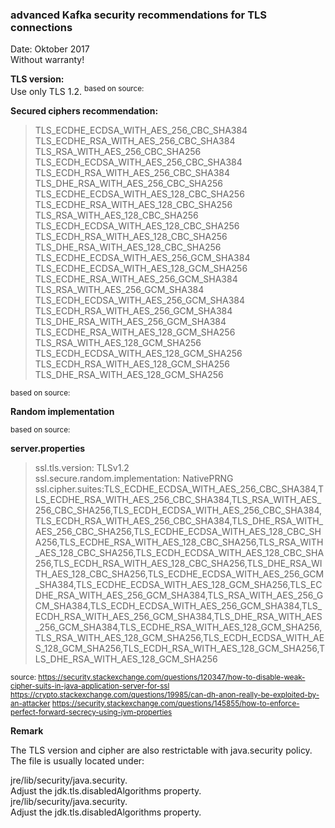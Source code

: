 ### advanced Kafka security recommendations for TLS connections ###

Date: Oktober 2017 </BR>
Without warranty!

**TLS version:**</BR>
Use only TLS 1.2.
<sup>based on source:


</sup>

**Secured ciphers recommendation:**
>TLS_ECDHE_ECDSA_WITH_AES_256_CBC_SHA384 </BR>
TLS_ECDHE_RSA_WITH_AES_256_CBC_SHA384</BR>
TLS_RSA_WITH_AES_256_CBC_SHA256</BR>
TLS_ECDH_ECDSA_WITH_AES_256_CBC_SHA384</BR>
TLS_ECDH_RSA_WITH_AES_256_CBC_SHA384</BR>
TLS_DHE_RSA_WITH_AES_256_CBC_SHA256</BR>
TLS_ECDHE_ECDSA_WITH_AES_128_CBC_SHA256</BR>
TLS_ECDHE_RSA_WITH_AES_128_CBC_SHA256</BR>
TLS_RSA_WITH_AES_128_CBC_SHA256</BR>
TLS_ECDH_ECDSA_WITH_AES_128_CBC_SHA256</BR>
TLS_ECDH_RSA_WITH_AES_128_CBC_SHA256</BR>
TLS_DHE_RSA_WITH_AES_128_CBC_SHA256</BR>
TLS_ECDHE_ECDSA_WITH_AES_256_GCM_SHA384</BR>
TLS_ECDHE_ECDSA_WITH_AES_128_GCM_SHA256</BR>
TLS_ECDHE_RSA_WITH_AES_256_GCM_SHA384</BR>
TLS_RSA_WITH_AES_256_GCM_SHA384</BR>
TLS_ECDH_ECDSA_WITH_AES_256_GCM_SHA384</BR>
TLS_ECDH_RSA_WITH_AES_256_GCM_SHA384</BR>
TLS_DHE_RSA_WITH_AES_256_GCM_SHA384</BR>
TLS_ECDHE_RSA_WITH_AES_128_GCM_SHA256</BR>
TLS_RSA_WITH_AES_128_GCM_SHA256</BR>
TLS_ECDH_ECDSA_WITH_AES_128_GCM_SHA256</BR>
TLS_ECDH_RSA_WITH_AES_128_GCM_SHA256</BR>
TLS_DHE_RSA_WITH_AES_128_GCM_SHA256</BR>

<sup>based on source:


</sup>

**Random implementation**

<sup>based on source:


</sup>

**server.properties**
>ssl.tls.version: TLSv1.2 </BR>
ssl.secure.random.implementation: NativePRNG </BR>
ssl.cipher.suites:TLS_ECDHE_ECDSA_WITH_AES_256_CBC_SHA384,TLS_ECDHE_RSA_WITH_AES_256_CBC_SHA384,TLS_RSA_WITH_AES_256_CBC_SHA256,TLS_ECDH_ECDSA_WITH_AES_256_CBC_SHA384,TLS_ECDH_RSA_WITH_AES_256_CBC_SHA384,TLS_DHE_RSA_WITH_AES_256_CBC_SHA256,TLS_ECDHE_ECDSA_WITH_AES_128_CBC_SHA256,TLS_ECDHE_RSA_WITH_AES_128_CBC_SHA256,TLS_RSA_WITH_AES_128_CBC_SHA256,TLS_ECDH_ECDSA_WITH_AES_128_CBC_SHA256,TLS_ECDH_RSA_WITH_AES_128_CBC_SHA256,TLS_DHE_RSA_WITH_AES_128_CBC_SHA256,TLS_ECDHE_ECDSA_WITH_AES_256_GCM_SHA384,TLS_ECDHE_ECDSA_WITH_AES_128_GCM_SHA256,TLS_ECDHE_RSA_WITH_AES_256_GCM_SHA384,TLS_RSA_WITH_AES_256_GCM_SHA384,TLS_ECDH_ECDSA_WITH_AES_256_GCM_SHA384,TLS_ECDH_RSA_WITH_AES_256_GCM_SHA384,TLS_DHE_RSA_WITH_AES_256_GCM_SHA384,TLS_ECDHE_RSA_WITH_AES_128_GCM_SHA256,TLS_RSA_WITH_AES_128_GCM_SHA256,TLS_ECDH_ECDSA_WITH_AES_128_GCM_SHA256,TLS_ECDH_RSA_WITH_AES_128_GCM_SHA256,TLS_DHE_RSA_WITH_AES_128_GCM_SHA256


<sup>source:
https://security.stackexchange.com/questions/120347/how-to-disable-weak-cipher-suits-in-java-application-server-for-ssl
https://crypto.stackexchange.com/questions/19985/can-dh-anon-really-be-exploited-by-an-attacker
https://security.stackexchange.com/questions/145855/how-to-enforce-perfect-forward-secrecy-using-jvm-properties
</sup>

**Remark**

The TLS version and cipher are also restrictable with java.security policy. The file is usually located under:

jre/lib/security/java.security. </BR>
Adjust the jdk.tls.disabledAlgorithms property. </BR> jre/lib/security/java.security. </BR>
Adjust the jdk.tls.disabledAlgorithms property.
